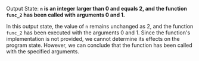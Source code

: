 Output State: **`n` is an integer larger than 0 and equals 2, and the function `func_2` has been called with arguments 0 and 1.**

In this output state, the value of `n` remains unchanged as 2, and the function `func_2` has been executed with the arguments 0 and 1. Since the function's implementation is not provided, we cannot determine its effects on the program state. However, we can conclude that the function has been called with the specified arguments.